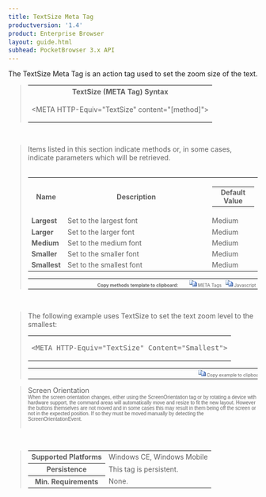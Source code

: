 ```yaml
---
title: TextSize Meta Tag
productversion: '1.4'
product: Enterprise Browser
layout: guide.html
subhead: PocketBrowser 3.x API
---
```


The TextSize Meta Tag is an action tag used to set the zoom size of the text.

<div id="SyntaxSpan" style="display:block">
<blockquote>
<table class="clsSyntax" cellspacing="1" cellpadding="3" width="95%">
<tr>
<th class="clsSyntaxHeadings">TextSize (META Tag) Syntax
</th>
</tr>
<tr>
<td class="clsSyntaxCells">
  <p>&lt;META HTTP-Equiv="TextSize" content="[method]"&gt;</p>
</td>
</tr>
</table>
</blockquote><br></div>
<div id="ParametersWOSpan" style="display:block">
<blockquote>
Items listed in this section indicate methods or, in some cases, indicate parameters which will be retrieved.
<BR><BR><table class="clsSyntax" cellspacing="1" cellpadding="3" width="95%">
<col width="10%">
<col width="68%">
<col width="22%">
<tr>
<th class="clsSyntaxHeadings">Name</th>
<th class="clsSyntaxHeadings">Description</th>
<th class="clsSyntaxHeadings">
  <table cellspacing="0" cellpadding="0">
    <tr>
      <td width="85%" class="clsSyntaxHeadings" style="border-bottom-style: none;">Default Value</td>
    </tr>
  </table>
</th>
</tr>
<tr>
<td valign="top" class="clsSyntaxCells"><b>Largest</b></td>
<td valign="top" class="clsSyntaxCells">Set to the largest font</td>
<td valign="top" class="clsSyntaxCells">Medium</td>
</tr>
<tr>
<td valign="top" class="clsSyntaxCells"><b>Larger</b></td>
<td valign="top" class="clsSyntaxCells">Set to the larger font</td>
<td valign="top" class="clsSyntaxCells">Medium</td>
</tr>
<tr>
<td valign="top" class="clsSyntaxCells"><b>Medium</b></td>
<td valign="top" class="clsSyntaxCells">Set to the medium font</td>
<td valign="top" class="clsSyntaxCells">Medium</td>
</tr>
<tr>
<td valign="top" class="clsSyntaxCells"><b>Smaller</b></td>
<td valign="top" class="clsSyntaxCells">Set to the smaller font</td>
<td valign="top" class="clsSyntaxCells">Medium</td>
</tr>
<tr>
<td valign="top" class="clsSyntaxCells"><b>Smallest</b></td>
<td valign="top" class="clsSyntaxCells">Set to the smallest font</td>
<td valign="top" class="clsSyntaxCells">Medium</td>
</tr>
</table>
<table cellspacing="1" cellpadding="3" width="95%">
<col width="78%">
<col width="8%">
<col width="1%">
<col width="5%">
<col width="1%">
<col width="5%">
<col width="2%">
<tr align="right">
<td></td>
<td valign="bottom" style="border-bottom-style: none;font-weight:normal;font-size:xx-small;"><nobr><b>Copy methods template to clipboard:</b></nobr></td>
<td></td>
<td valign="bottom" style="border-bottom-style: none;font-weight:normal;font-size:xx-small;"><nobr><img id="imgCopyDefaultsWO" alt="Copy META Tag template to clipboard" onclick="CopyTemplate('txtMETATemplateWO')" onmouseover="this.style.cursor='hand'" src="../Resources/CopyDefaults.gif">
			META Tags
		</nobr></td>
<td></td>
<td valign="middle" style="border-bottom-style: none;font-weight:normal;font-size:xx-small;"><nobr><img id="imgCopyDefaultsWO" alt="Copy Javascript template to clipboard" onclick="CopyTemplate('txtJavascriptTemplateWO')" onmouseover="this.style.cursor='hand'" src="../Resources/CopyDefaults.gif">
			Javascript
		</nobr></td>
<td></td>
</tr>
</table>
<div style="display:none"><textarea id="txtMETATemplateWO">&lt;!-- 
The TextSize META Tag is an action tag used to set the zoom size of the text.
--&gt;

&lt;!-- &lt;META HTTP-Equiv="TextSize" Content="Largest"&gt; --&gt;      &lt;!-- Set to the largest font --&gt;
&lt;!-- &lt;META HTTP-Equiv="TextSize" Content="Larger"&gt; --&gt;      &lt;!-- Set to the larger font --&gt;
&lt;!-- &lt;META HTTP-Equiv="TextSize" Content="Medium"&gt; --&gt;      &lt;!-- Set to the medium font --&gt;
&lt;!-- &lt;META HTTP-Equiv="TextSize" Content="Smaller"&gt; --&gt;      &lt;!-- Set to the smaller font --&gt;
&lt;!-- &lt;META HTTP-Equiv="TextSize" Content="Smallest"&gt; --&gt;      &lt;!-- Set to the smallest font --&gt;</textarea></div>
<div style="display:none"><textarea id="txtJavascriptTemplateWO">&lt;script&gt;
/*
The TextSize META Tag is an action tag used to set the zoom size of the text.
*/

function doTextSizeInit()
{
var objGeneric = new ActiveXObject("PocketBrowser.Generic");

//objGeneric.InvokeMETAFunction('TextSize', 'Largest');      /* Set to the largest font */
//objGeneric.InvokeMETAFunction('TextSize', 'Larger');      /* Set to the larger font */
//objGeneric.InvokeMETAFunction('TextSize', 'Medium');      /* Set to the medium font */
//objGeneric.InvokeMETAFunction('TextSize', 'Smaller');      /* Set to the smaller font */
//objGeneric.InvokeMETAFunction('TextSize', 'Smallest');      /* Set to the smallest font */

}
&lt;/script&gt;</textarea></div>
</blockquote><br></div>

<div id="ExamplesSpan" style="display:block">
<blockquote>
<p>The following example uses TextSize to set the text zoom level to the smallest:</p>
<table class="clsSyntax" cellspacing="1" cellpadding="3" width="95%">
<tr>
<td>
  <pre class="clsSyntaxCells">
&lt;META HTTP-Equiv="TextSize" Content="Smallest"&gt;
</pre>
</td>
</tr>
</table>
<table cellspacing="1" cellpadding="3" width="95%">
<col width="85%">
<col width="15%">
<tr align="right">
<td></td>
<td valign="bottom" style="border-bottom-style: none;font-weight:normal;font-size:xx-small;"><nobr><img id="imgCopyDefaults" alt="Copy example to clipboard" onmouseover="this.style.cursor='hand'" src="../Resources/CopyDefaults.gif" onclick="CopyTemplate('ID0ELC');">
			Copy example to clipboard
		</nobr></td>
</tr>
</table>
<div id="Examples" style="display:none"><textarea id="ID0ELC">&lt;!-- 
The following example uses TextSize to set the text zoom level to the smallest:
--&gt;

&lt;META HTTP-Equiv="TextSize" Content="Smallest"&gt;
</textarea></div>
</blockquote>
</div>
<div id="RemarksSpan" style="display:block">
<blockquote>
<DIV class="clsRef">Screen Orientation</DIV>
<DIV style="font-family:verdana,arial,helvetica;font-size:x-small;">When the screen orientation changes, either using the ScreenOrientation tag or by rotating a device with hardware support, the command areas will automatically move and resize to fit the new layout. However the buttons themselves are not moved and in some cases this may result in them being off the screen or not in the expected position. If so they must be moved manually by detecting the ScreenOrientationEvent.</DIV>
<pre style="font-family:courier;font-size:small;"></pre>
</blockquote><br></div>
<div id="InfoSpan" style="display:block">
<blockquote>
<table>
<tr>
<th>Supported Platforms</th>
<td>Windows CE, Windows Mobile</td>
</tr>
<tr>
<th>Persistence</th>
<td>This tag is persistent.</td>
</tr>
<tr>
<th>Min. Requirements</th>
<td>None.</td>
</tr>
</table>
</blockquote><br></div>
<div id="DefaultParamsSpan" style="display:none">
<pre><textarea id="DefaultParameters"></textarea></pre>
</div>
